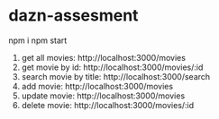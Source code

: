 # dazn-assesment

<!-- please find the below details to up and run the server -->

npm i
npm start

1. get all movies: http://localhost:3000/movies
2. get movie by id: http://localhost:3000/movies/:id
3. search movie by title: http://localhost:3000/search
4. add movie: http://localhost:3000/movies
5. update movie: http://localhost:3000/movies
6. delete movie: http://localhost:3000/movies/:id

<!-- atteched screenshots in screenshots folder -->
